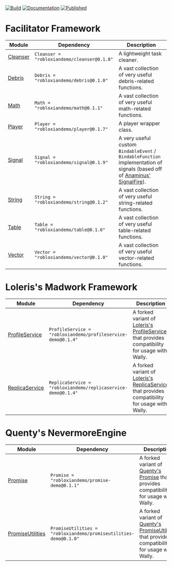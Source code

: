 [![Build](https://github.com/RobloxianDemo/Roblox-Modules/actions/workflows/workflow.yaml/badge.svg)](https://github.com/RobloxianDemo/Roblox-Modules/actions/workflows/workflow.yaml)
[![Documentation](https://github.com/RobloxianDemo/Roblox-Modules/actions/workflows/documentation.yaml/badge.svg)](https://github.com/RobloxianDemo/Roblox-Modules/actions/workflows/documentation.yaml)
[![Published](https://github.com/RobloxianDemo/Roblox-Modules/actions/workflows/pages/pages-build-deployment/badge.svg)](https://github.com/RobloxianDemo/Roblox-Modules/actions/workflows/pages/pages-build-deployment)

# Facilitator Framework
| Module | Dependency | Description |
| -- | -- | -- |
| [Cleanser](https://robloxiandemo.github.io/Roblox-Modules/api/Cleanser) | `Cleanser = "robloxiandemo/cleanser@0.1.8"` | A lightweight task cleaner. |
| [Debris](https://robloxiandemo.github.io/Roblox-Modules/api/Cleanser) | `Debris = "robloxiandemo/debris@0.1.0"` | A vast collection of very useful debris-related functions. |
| [Math](https://robloxiandemo.github.io/Roblox-Modules/api/Cleanser) | `Math = "robloxiandemo/math@0.1.1"` | A vast collection of very useful math-related functions. |
| [Player](https://robloxiandemo.github.io/Roblox-Modules/api/Player) | `Player = "robloxiandemo/player@0.1.7"` | A player wrapper class. |
| [Signal](https://robloxiandemo.github.io/Roblox-Modules/api/Signal) | `Signal = "robloxiandemo/signal@0.1.9"` | A very useful custom `BindableEvent` / `BindableFunction` implementation of signals (based off of [Anaminus' SignalFire](https://github.com/Anaminus/roblox-library/tree/master/modules/SignalFire)). |
| [String](https://robloxiandemo.github.io/Roblox-Modules/api/String) | `String = "robloxiandemo/string@0.1.2"` | A vast collection of very useful string-related functions. |
| [Table](https://robloxiandemo.github.io/Roblox-Modules/api/Table) | `Table = "robloxiandemo/table@0.1.6"` | A vast collection of very useful table-related functions. |
| [Vector](https://robloxiandemo.github.io/Roblox-Modules/api/Vector) | `Vector = "robloxiandemo/vector@0.1.0"` | A vast collection of very useful vector-related functions. |

# Loleris's Madwork Framework
| Module | Dependency | Description |
| -- | -- | -- |
| [ProfileService](https://robloxiandemo.github.io/Roblox-Modules/api/ProfileService) | `ProfileService = "robloxiandemo/profileservice-demo@0.1.4"` | A forked variant of [Loleris's ProfileService](https://madstudioroblox.github.io/ProfileService/) that provides compatibility for usage with Wally. |
| [ReplicaService](https://robloxiandemo.github.io/Roblox-Modules/api/ReplicaService) | `ReplicaService = "robloxiandemo/replicaservice-demo@0.1.4"` | A forked variant of [Loleris's ReplicaService](https://madstudioroblox.github.io/ReplicaService/) that provides compatibility for usage with Wally. |

# Quenty's NevermoreEngine
| Module | Dependency | Description |
| -- | -- | -- |
| [Promise](https://robloxiandemo.github.io/Roblox-Modules/api/Promise) | `Promise = "robloxiandemo/promise-demo@0.1.1"` | A forked variant of [Quenty's Promise](https://quenty.github.io/NevermoreEngine/api/Promise/) that provides compatibility for usage with Wally. |
| [PromiseUtilities](https://robloxiandemo.github.io/Roblox-Modules/api/Promise) | `PromiseUtilities = "robloxiandemo/promiseutilities-demo@0.1.0"` | A forked variant of [Quenty's PromiseUtilities](https://quenty.github.io/NevermoreEngine/api/PromiseUtils/) that provides compatibility for usage with Wally. |